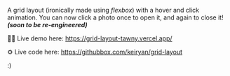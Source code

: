 A grid layout (ironically made using _flexbox_) with a hover and click animation. You can now click a photo once to open it, and again to close it! __*(soon to be re-engineered)*__

🧑‍💻 Live demo here: https://grid-layout-tawny.vercel.app/

⚙️ Live code here: https://githubbox.com/keiryan/grid-layout

:)
